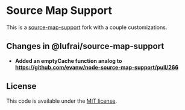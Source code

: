 # Source Map Support

This is a [source-map-support](https://github.com/evanw/node-source-map-support) fork with a couple customizations.

## Changes in @lufrai/source-map-support

- **Added an emptyCache function analog to https://github.com/evanw/node-source-map-support/pull/266**

## License

This code is available under the [MIT license](http://opensource.org/licenses/MIT).
